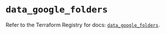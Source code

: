 # `data_google_folders`

Refer to the Terraform Registry for docs: [`data_google_folders`](https://registry.terraform.io/providers/hashicorp/google/6.17.0/docs/data-sources/folders).
